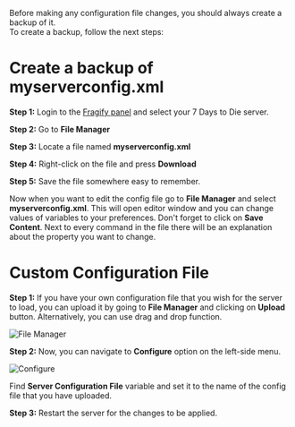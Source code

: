 Before making any configuration file changes, you should always create a backup of it.  
To create a backup, follow the next steps:

# **Create a backup of myserverconfig.xml**

**Step 1:** Login to the [Fragify panel](https://panel.fragify.net/auth/login) and select your 7 Days to Die server. 

**Step 2:** Go to **File Manager**  

**Step 3:** Locate a file named **myserverconfig.xml**  

**Step 4:** Right-click on the file and press **Download**  

**Step 5:** Save the file somewhere easy to remember.

Now when you want to edit the config file go to **File Manager** and select **myserverconfig.xml**. This will open editor window and you can change values of variables to your preferences. Don't forget to click on **Save Content**.
Next to every command in the file there will be an explanation about the property you want to change.

# Custom Configuration File

**Step 1:** If you have your own configuration file that you wish for the server to load, you can upload it by going to **File Manager** and clicking on **Upload** button. Alternatively, you can use drag and drop function. 

![File Manager](../images/file-manager.png)

**Step 2:** Now, you can navigate to **Configure** option on the left-side menu.

![Configure](../images/configure.png)

Find **Server Configuration File** variable and set it to the name of the config file that you have uploaded.

**Step 3:** Restart the server for the changes to be applied. 